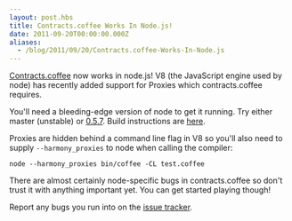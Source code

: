 ```yaml
---
layout: post.hbs
title: Contracts.coffee Works In Node.js!
date: 2011-09-20T00:00:00.000Z
aliases:
  - /blog/2011/09/20/Contracts.coffee-Works-In-Node.js
---
```


[Contracts.coffee](http://disnetdev.com/contracts.coffee/) now works in node.js! V8 (the JavaScript engine used by node) has recently added support for Proxies which contracts.coffee requires.

You'll need a bleeding-edge version of node to get it running. Try either master (unstable) or [0.5.7](https://github.com/joyent/node/tree/v0.5.7). Build instructions are [here](https://github.com/joyent/node/wiki/Installation).

Proxies are hidden behind a command line flag in V8 so you'll also need to supply `--harmony_proxies` to node when calling the compiler:

    node --harmony_proxies bin/coffee -CL test.coffee

There are almost certainly node-specific bugs in contracts.coffee so don't trust it with anything important yet. You can get started playing though!

Report any bugs you run into on the [issue tracker](https://github.com/disnet/contracts.coffee/issues?sort=created&direction=desc&state=open).
